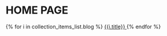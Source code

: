 # HOME PAGE

{% for i in collection_items_list.blog %}
<a href="{{ i.url }}">
{{i.title}}
</a>
{% endfor %}